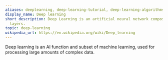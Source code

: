 ```yaml
---
aliases: deeplearning, deep-learning-tutorial, deep-learning-algorithms, deep-learning-papers
display_name: Deep learning
short_description: Deep Learning is an artificial neural network composed of many
  layers.
topic: deep-learning
wikipedia_url: https://en.wikipedia.org/wiki/Deep_learning
---
```

Deep learning is an AI function and subset of machine learning, used for processing large amounts of complex data.
